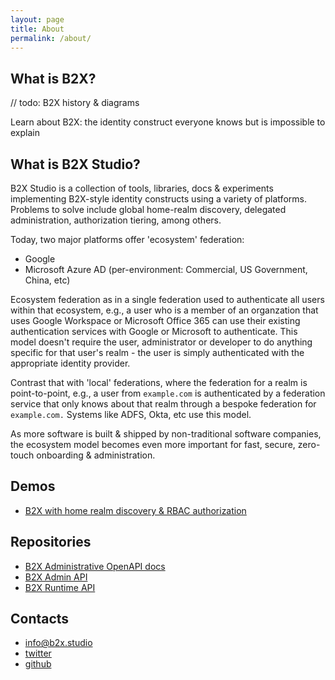 ```yaml
---
layout: page
title: About
permalink: /about/
---
```


## What is B2X?

// todo: B2X history & diagrams

Learn about B2X: the identity construct everyone knows but is impossible to explain

## What is B2X Studio?

B2X Studio is a collection of tools, libraries, docs & experiments implementing B2X-style identity constructs using a variety of platforms. Problems to solve include global home-realm discovery, delegated administration, authorization tiering, among others. 

Today, two major platforms offer 'ecosystem' federation:
- Google
- Microsoft Azure AD (per-environment: Commercial, US Government, China, etc)

Ecosystem federation as in a single federation used to authenticate all users within that ecosystem, e.g., a user who is a member of an organzation that uses Google Workspace or Microsoft Office 365 can use their existing authentication services with Google or Microsoft to authenticate. This model doesn't require the user, administrator or developer to do anything specific for that user's realm - the user is simply authenticated with the appropriate identity provider.

Contrast that with 'local' federations, where the federation for a realm is point-to-point, e.g., a user from `example.com` is authenticated by a federation service that only knows about that realm through a bespoke federation for `example.com.` Systems like ADFS, Okta, etc use this model. 

As more software is built & shipped by non-traditional software companies, the ecosystem model becomes even more important for fast, secure, zero-touch onboarding & administration.

## Demos
- [B2X with home realm discovery & RBAC authorization](https://aka.ms/b2x/signin)

## Repositories
- [B2X Administrative OpenAPI docs](https://api.admin.b2x.studio)
- [B2X Admin API](https://github.com/jpda/b2c-approles)
- [B2X Runtime API](https://github.com/jpda/b2c-approles)

## Contacts
- [info@b2x.studio](mailto:info@b2x.studio)
- [twitter](https://twitter.com/@azureandchill)
- [github](https://github.com/jpda)